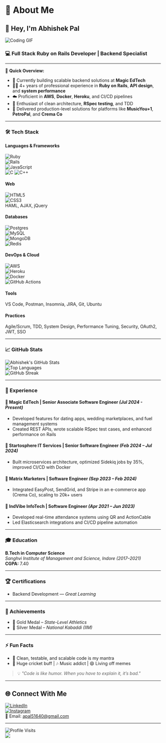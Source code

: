 # 💫 About Me
## 👋 Hey, I'm Abhishek Pal  
![Coding GIF](https://media.giphy.com/media/qgQUggAC3Pfv687qPC/giphy.gif)

### 💻 Full Stack Ruby on Rails Developer | Backend Specialist  
---
🚀 **Quick Overview:**  
- 🔭 Currently building scalable backend solutions at **Magic EdTech**
- 👨‍💻 4+ years of professional experience in **Ruby on Rails**, **API design**, and **system performance**
- ☁️ Proficient in **AWS**, **Docker**, **Heroku**, and CI/CD pipelines
- 🧪 Enthusiast of clean architecture, **RSpec testing**, and TDD
- 🎯 Delivered production-level solutions for platforms like **MusicYou+1**, **PetroPal**, and **Crema Co**

---

### 🛠️ Tech Stack

#### Languages & Frameworks  
![Ruby](https://img.shields.io/badge/ruby-%23CC342D.svg?style=flat&logo=ruby&logoColor=white)  
![Rails](https://img.shields.io/badge/ruby--on--rails-CC0000?style=flat&logo=ruby-on-rails&logoColor=white)  
![JavaScript](https://img.shields.io/badge/javascript-F7DF1E?style=flat&logo=javascript&logoColor=black)  
![C](https://img.shields.io/badge/C-blue?style=flat) ![C++](https://img.shields.io/badge/C%2B%2B-blue?style=flat)

#### Web  
![HTML5](https://img.shields.io/badge/html5-E34F26?style=flat&logo=html5&logoColor=white)  
![CSS3](https://img.shields.io/badge/css3-1572B6?style=flat&logo=css3&logoColor=white)  
HAML, AJAX, jQuery

#### Databases  
![Postgres](https://img.shields.io/badge/postgres-316192?style=flat&logo=postgresql&logoColor=white)  
![MySQL](https://img.shields.io/badge/mysql-00758F?style=flat&logo=mysql&logoColor=white)  
![MongoDB](https://img.shields.io/badge/mongodb-4EA94B?style=flat&logo=mongodb&logoColor=white)  
![Redis](https://img.shields.io/badge/redis-D9281A?style=flat&logo=redis&logoColor=white)

#### DevOps & Cloud  
![AWS](https://img.shields.io/badge/aws-232F3E?style=flat&logo=amazon-aws&logoColor=white)  
![Heroku](https://img.shields.io/badge/heroku-430098?style=flat&logo=heroku&logoColor=white)  
![Docker](https://img.shields.io/badge/docker-2496ED?style=flat&logo=docker&logoColor=white)  
![GitHub Actions](https://img.shields.io/badge/github%20actions-2088FF?style=flat&logo=github-actions&logoColor=white)

#### Tools  
VS Code, Postman, Insomnia, JIRA, Git, Ubuntu

#### Practices  
Agile/Scrum, TDD, System Design, Performance Tuning, Security, OAuth2, JWT, SSO

---

### 📈 GitHub Stats  
![Abhishek's GitHub Stats](https://github-readme-stats.vercel.app/api?username=abhishek-ror&show_icons=true&theme=tokyonight)  
![Top Languages](https://github-readme-stats.vercel.app/api/top-langs/?username=abhishek-ror&layout=compact&theme=tokyonight)  
![GitHub Streak](https://nirzak-streak-stats.vercel.app/?user=abhishek-ror&theme=transparent&hide_border=false)

---

### 💼 Experience

#### 🔹 Magic EdTech | Senior Associate Software Engineer *(Jul 2024 - Present)*  
- Developed features for dating apps, wedding marketplaces, and fuel management systems  
- Created REST APIs, wrote scalable RSpec test cases, and enhanced performance on Rails

#### 🔹 Startosphere IT Services | Senior Software Engineer *(Feb 2024 – Jul 2024)*  
- Built microservices architecture, optimized Sidekiq jobs by 35%, improved CI/CD with Docker

#### 🔹 Matrix Marketers | Software Engineer *(Sep 2023 – Feb 2024)*  
- Integrated EasyPost, SendGrid, and Stripe in an e-commerce app (Crema Co), scaling to 20k+ users

#### 🔹 IndVibe InfoTech | Software Engineer *(Apr 2021 – Jun 2023)*  
- Developed real-time attendance systems using QR and ActionCable  
- Led Elasticsearch integrations and CI/CD pipeline automation

---

### 🎓 Education  
**B.Tech in Computer Science**  
*Sanghvi Institute of Management and Science, Indore (2017–2021)*  
**CGPA:** 7.40

---

### 🏆 Certifications  
- Backend Development — *Great Learning*

---

### 🥇 Achievements  
- 🥇 Gold Medal – *State-Level Athletics*  
- 🥈 Silver Medal – *National Kabaddi (IIM)*

---

### ⚡ Fun Facts  
- 🧠 Clean, testable, and scalable code is my mantra  
- 🏏 Huge cricket buff | 🎶 Music addict | 😄 Living off memes  
> 💡 *"Code is like humor. When you have to explain it, it’s bad."*

---

## 🌐 Connect With Me  
[![LinkedIn](https://img.shields.io/badge/LinkedIn-%230077B5.svg?logo=linkedin&logoColor=white)](https://www.linkedin.com/in/developer-abhishek/)  
[![Instagram](https://img.shields.io/badge/Instagram-%23E4405F.svg?logo=Instagram&logoColor=white)](https://instagram.com/er.abhishek.pal)  
📧 Email: [apal51640@gmail.com](mailto:apal51640@gmail.com)

---

![Profile Visits](https://komarev.com/ghpvc/?username=abhishek-ror&color=brightgreen)  
[![](https://visitcount.itsvg.in/api?id=abhishek-ror&icon=0&color=0)](https://visitcount.itsvg.in)

<!-- Built with ❤️ by Abhishek using GPRM -->
